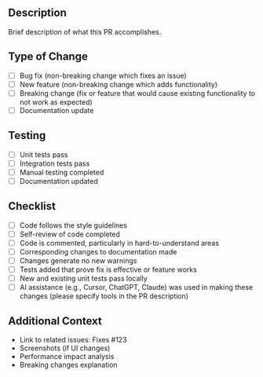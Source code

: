 ## Description
Brief description of what this PR accomplishes.

## Type of Change
- [ ] Bug fix (non-breaking change which fixes an issue)
- [ ] New feature (non-breaking change which adds functionality)
- [ ] Breaking change (fix or feature that would cause existing functionality to not work as expected)
- [ ] Documentation update

## Testing
- [ ] Unit tests pass
- [ ] Integration tests pass
- [ ] Manual testing completed
- [ ] Documentation updated

## Checklist
- [ ] Code follows the style guidelines
- [ ] Self-review of code completed
- [ ] Code is commented, particularly in hard-to-understand areas
- [ ] Corresponding changes to documentation made
- [ ] Changes generate no new warnings
- [ ] Tests added that prove fix is effective or feature works
- [ ] New and existing unit tests pass locally
- [ ] AI assistance (e.g., Cursor, ChatGPT, Claude) was used in making these changes (please specify tools in the PR description)

## Additional Context
- Link to related issues: Fixes #123
- Screenshots (if UI changes)
- Performance impact analysis
- Breaking changes explanation
